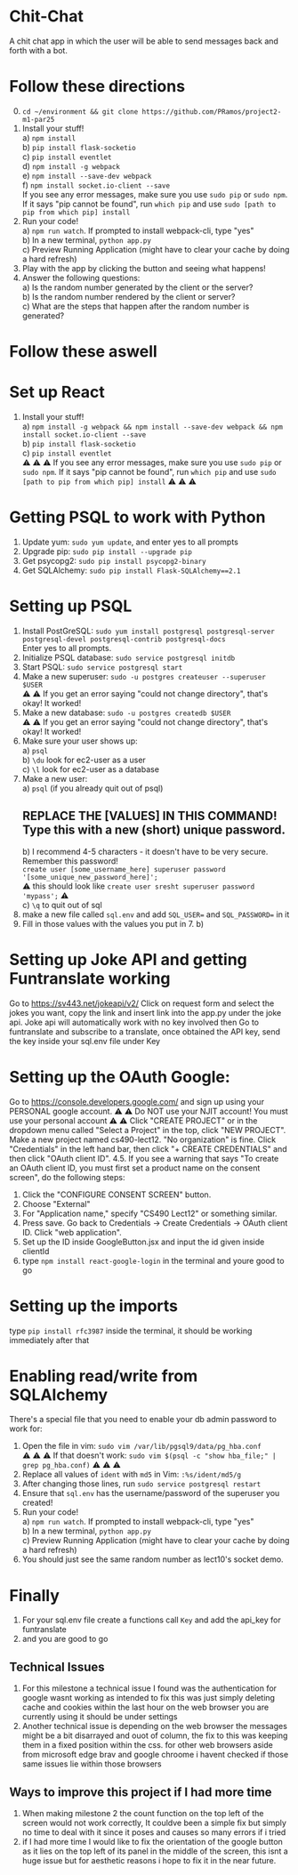 # Chit-Chat
A chit chat app in which the user will be able to send messages back and forth with a bot. 

# Follow these directions
0. `cd ~/environment && git clone https://github.com/PRamos/project2-m1-par25`  
1. Install your stuff!  
  a) `npm install`  
  b) `pip install flask-socketio`  
  c) `pip install eventlet`  
  d) `npm install -g webpack`  
  e) `npm install --save-dev webpack`  
  f) `npm install socket.io-client --save`  
If you see any error messages, make sure you use `sudo pip` or `sudo npm`. If it says "pip cannot be found", run `which pip` and use `sudo [path to pip from which pip] install`
2. Run your code!  
  a) `npm run watch`. If prompted to install webpack-cli, type "yes"  
  b) In a new terminal, `python app.py`  
  c) Preview Running Application (might have to clear your cache by doing a hard refresh)  
3. Play with the app by clicking the button and seeing what happens!  
4. Answer the following questions:  
  a) Is the random number generated by the client or the server?  
  b) Is the random number rendered by the client or server?  
  c) What are the steps that happen after the random number is generated?  

# Follow these aswell
# Set up React  
1. Install your stuff!    
  a) `npm install -g webpack && npm install --save-dev webpack && npm install socket.io-client --save`    
  b) `pip install flask-socketio`    
  c) `pip install eventlet`    
:warning: :warning: :warning: If you see any error messages, make sure you use `sudo pip` or `sudo npm`. If it says "pip cannot be found", run `which pip` and use `sudo [path to pip from which pip] install`  :warning: :warning: :warning:  
</div>
  
# Getting PSQL to work with Python  
1. Update yum: `sudo yum update`, and enter yes to all prompts    
2. Upgrade pip: `sudo pip install --upgrade pip`  
3. Get psycopg2: `sudo pip install psycopg2-binary`    
4. Get SQLAlchemy: `sudo pip install Flask-SQLAlchemy==2.1`    
  
# Setting up PSQL  
1. Install PostGreSQL: `sudo yum install postgresql postgresql-server postgresql-devel postgresql-contrib postgresql-docs`    
    Enter yes to all prompts.    
2. Initialize PSQL database: `sudo service postgresql initdb`    
3. Start PSQL: `sudo service postgresql start`    
4. Make a new superuser: `sudo -u postgres createuser --superuser $USER`    
    :warning: :warning: If you get an error saying "could not change directory", that's okay! It worked!  
5. Make a new database: `sudo -u postgres createdb $USER`    
        :warning: :warning: If you get an error saying "could not change directory", that's okay! It worked!  
6. Make sure your user shows up:    
    a) `psql`    
    b) `\du` look for ec2-user as a user    
    c) `\l` look for ec2-user as a database    
7. Make a new user:    
    a) `psql` (if you already quit out of psql)    
    ## REPLACE THE [VALUES] IN THIS COMMAND! Type this with a new (short) unique password.    
    b) I recommend 4-5 characters - it doesn't have to be very secure. Remember this password!   
        `create user [some_username_here] superuser password '[some_unique_new_password_here]';`   
        :warning: this should look like `create user sresht superuser password 'mypass';` :warning:   
    c) `\q` to quit out of sql    
8. make a new file called `sql.env` and add `SQL_USER=` and `SQL_PASSWORD=` in it  
9. Fill in those values with the values you put in 7. b)  

# Setting up Joke API and getting Funtranslate working
Go to https://sv443.net/jokeapi/v2/
Click on request form and select the jokes you want, copy the link and insert link into the app.py under the joke api.
Joke api will automatically work with no key involved
then Go to funtranslate and subscribe to a translate, once obtained the API key, send the key inside your sql.env file under Key

# Setting up the OAuth Google:
Go to https://console.developers.google.com/ and sign up using your PERSONAL google account.
⚠️ ⚠️ Do NOT use your NJIT account! You must use your personal account ⚠️ ⚠️
Click "CREATE PROJECT" or in the dropdown menu called "Select a Project" in the top, click "NEW PROJECT".
Make a new project named cs490-lect12. "No organization" is fine.
Click "Credentials" in the left hand bar, then click "+ CREATE CREDENTIALS" and then click "OAuth client ID".
4.5. If you see a warning that says "To create an OAuth client ID, you must first set a product name on the consent screen", do the following steps:
1. Click the "CONFIGURE CONSENT SCREEN" button.
2. Choose "External"
3. For "Application name," specify "CS490 Lect12" or something similar.
4. Press save.
Go back to Credentials -> Create Credentials -> OAuth client ID. Click "web application".
5. Set up the ID inside GoogleButton.jsx and input the id given inside clientId
6. type `npm install react-google-login` in the terminal and youre good to go

# Setting up the imports
type `pip install rfc3987` inside the terminal, it should be working immediately after that

# Enabling read/write from SQLAlchemy  
There's a special file that you need to enable your db admin password to work for:  
1. Open the file in vim: `sudo vim /var/lib/pgsql9/data/pg_hba.conf`  
:warning: :warning: :warning: If that doesn't work: `sudo vim $(psql -c "show hba_file;" | grep pg_hba.conf)`  :warning: :warning: :warning:  
2. Replace all values of `ident` with `md5` in Vim: `:%s/ident/md5/g`  
3. After changing those lines, run `sudo service postgresql restart`  
4. Ensure that `sql.env` has the username/password of the superuser you created!  
5. Run your code!    
  a) `npm run watch`. If prompted to install webpack-cli, type "yes"    
  b) In a new terminal, `python app.py`    
  c) Preview Running Application (might have to clear your cache by doing a hard refresh)    
6. You should just see the same random number as lect10's socket demo.

#  Finally
1. For your sql.env file create a functions call `Key` and add the api_key for funtranslate
2. and you are good to go

## Technical Issues

1. For this milestone a technical issue I found was the authentication for google wasnt working as intended to fix this was just simply deleting cache and cookies within the last hour on the web browser you are currently using it should be under settings
2. Another technical issue is depending on the web browser the messages might be a bit disarrayed and ouot of column, the fix to this was keeping them in a fixed position within the css. for other web browsers aside from microsoft edge brav and google chroome i havent checked if those same issues lie within those browsers

## Ways to improve this project if I had more time
1. When making milestone 2 the count function on the top left of the screen would not work correctly, It couldve been a simple fix but simply no time to deal with it since it poses and causes so many errors if i tried
2. if I had more time I would like to fix the orientation of the google button as it lies on the top left of its panel in the middle of the screen, this isnt a huge issue but for aesthetic reasons i hope to fix it in the near future.


